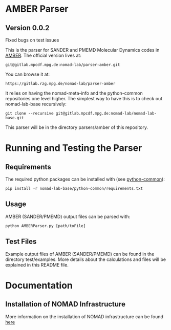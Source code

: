 # AMBER Parser
## Version 0.0.2
Fixed bugs on test issues

This is the parser for SANDER and PMEMD Molecular Dynamics codes in [AMBER](http://ambermd.org).
The official version lives at:

    git@gitlab.mpcdf.mpg.de:nomad-lab/parser-amber.git

You can browse it at:

    https://gitlab.rzg.mpg.de/nomad-lab/parser-amber

It relies on having the nomad-meta-info and the python-common repositories one level higher.
The simplest way to have this is to check out nomad-lab-base recursively:

    git clone --recursive git@gitlab.mpcdf.mpg.de:nomad-lab/nomad-lab-base.git

This parser will be in the directory parsers/amber of this repository.

# Running and Testing the Parser
## Requirements
The required python packages can be installed with (see [python-common](https://gitlab.rzg.mpg.de/nomad-lab/python-common)):

    pip install -r nomad-lab-base/python-common/requirements.txt

## Usage
AMBER (SANDER/PMEMD) output files can be parsed with:

    python AMBERParser.py [path/toFile]

## Test Files
Example output files of AMBER (SANDER/PMEMD) can be found in the directory test/examples.
More details about the calculations and files will be explained in this README file.

# Documentation

## Installation of NOMAD Infrastructure
More information on the installation of NOMAD infrastructure can be found [here](https://workflowy.com/s/DKhN.2pfL6VMJzn)
